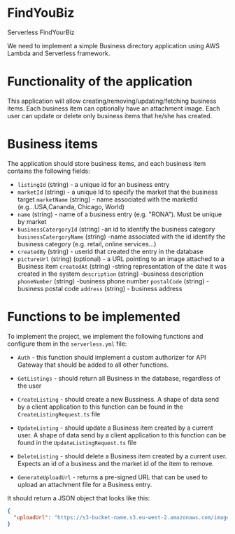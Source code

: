 # FindYouBiz
 
 Serverless FindYourBiz

We  need to implement a simple Business directory application using AWS Lambda and Serverless framework. 

# Functionality of the application

This application will allow creating/removing/updating/fetching business items. Each business item can optionally have an attachment image. Each user can update or delete only business items that he/she has created.

# Business items

The application should store business items, and each business item contains the following fields:

* `listingId` (string) - a unique id for an business entry
* `marketId` (string) - a unique Id to specify the market that the business target
  `marketName` (string) - name associated with the marketId (e.g...USA,Cananda, Chicago, World)
* `name` (string) - name of a business entry (e.g. "RONA"). Must be unique by market
* `businessCatergoryId` (string) -an id to identify the business category 
  `businessCatergoryName` (string) -name associated with the id identify the business category (e.g. retail, online services...)
* `createdBy` (string) - userid  that created the entry in the database
* `pictureUrl` (string) (optional) - a URL pointing to an image attached to a Business item
  `createdAt` (string) -string representation of the date it was created in the system
  `description` (string) -business description
  `phoneNumber` (string) -business phone number
  `postalCode` (string) -business postal code
  `address` (string) - business address

# Functions to be implemented

To implement the project, we implement the following functions and configure them in the `serverless.yml` file:

* `Auth` - this function should implement a custom authorizer for API Gateway that should be added to all other functions.

* `GetListings` - should return all Business in the database, regardless of the user

* `CreateListing` - should create a new Bussiness. A shape of data send by a client application to this function can be found in the `CreateListingRequest.ts` file

* `UpdateListing` - should update a Business item created by a current user. A shape of data send by a client application to this function can be found in the `UpdateListingRequest.ts` file

* `DeleteListing` - should delete a Business item created by a current user. Expects an id of a business and the market id of the item to remove.

* `GenerateUploadUrl` - returns a pre-signed URL that can be used to upload an attachment file for a Business entry.

It should return a JSON object that looks like this:

```json
{
  "uploadUrl": "https://s3-bucket-name.s3.eu-west-2.amazonaws.com/image.png"
}
```